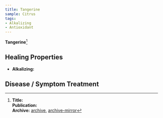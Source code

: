 ```yaml
---
title: Tangerine
sample: Citrus
tags:
- Alkalizing
- Antioxidant
---
```

**Tangerine**[^1]

## Healing Properties

- **Alkalizing:**

## Disease / Symptom Treatment

[^1]: **Title:** []()<br>
**Publication:** []()<br>
**Archive:** [archive](https://ipfs.io/ipfs/), [archive-mirror](https://cloudflare-ipfs.com/ipfs/)

[^2]: **Title:** []()<br>
**Publication:** []()<br>
**Archive:** [archive](https://ipfs.io/ipfs/), [archive-mirror](https://cloudflare-ipfs.com/ipfs/)